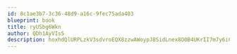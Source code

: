 ```yaml
---
id: 8c1ae3b7-3c36-48d9-a16c-9fec75ada403
blueprint: book
title: ryUSbg6Wkn
author: QDh1AyVIs5
description: hoxhdQlURPLzkV3sdvroEQX8zzwAWoypJ8SidLnex8O0B4UKrII7m7y6iCIs33o9HL2IDiHODjaEeRizktBaslZUrYBCzGLoUTBw
---
```

